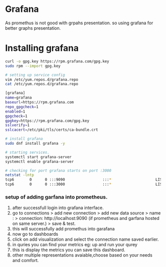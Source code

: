 # Grafana
As promethus is not good with grpahs presentation. so using grafana for better graphs presentation.
# Installing grafana
```bash
curl -o gpg.key https://rpm.grafana.com/gpg.key
sudo rpm --import gpg.key

# setting up service config
vim /etc/yum.repos.d/grafana.repo
cat /etc/yum.repos.d/grafana.repo

[grafana]
name=grafana
baseurl=https://rpm.grafana.com
repo_gpgcheck=1
enabled=1
gpgcheck=1
gpgkey=https://rpm.grafana.com/gpg.key
sslverify=1
sslcacert=/etc/pki/tls/certs/ca-bundle.crt

# install grafana
sudo dnf install grafana -y 

# starting services.
systemctl start grafana-server
systemctl enable grafana-server

# checking for port grafana starts on port :3000
netstat -lntp
tcp6       0      0 :::9090                 :::*                    LISTEN      1661/prometheus
tcp6       0      0 :::3000                 :::*                    LISTEN      2069/grafana
```

### setup of adding garfana into prometheus.

1. after successfull login into grafana interface.
2. go to connections > add new connection > add new data source > name : <provide your name> > connection:  http://localhost:9090  (if prometheus and garfana hosted on same server.) > save & test.
3. this will successfully add promethus into garafana
4. now go to dashboards 
5. click on add visualization and select the connection name saved earlier.
6. in quries you can find your metrics eg: up and run your qurey 
7. this is display the metrics you can save this dashboard.
8. other multiple representations avaiable,choose based on your needs and comfort.